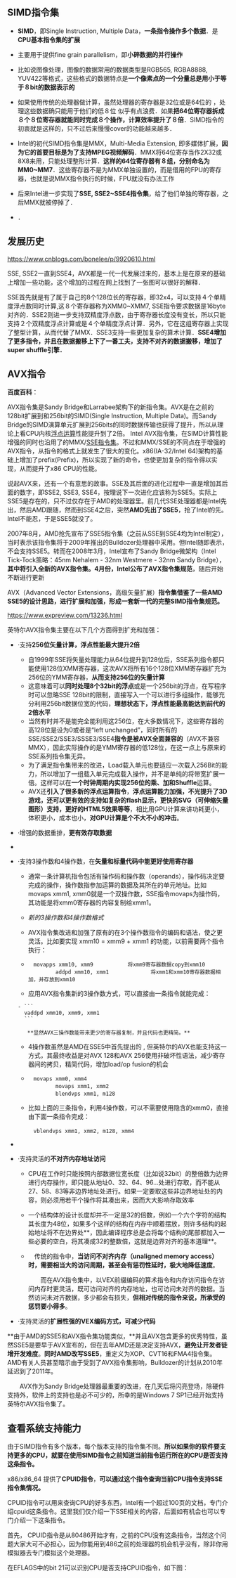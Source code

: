 ## SIMD指令集

-  **SIMD**，即Single Instruction, Multiple Data，**一条指令操作多个数据**．是**CPU基本指令集的扩展** 

-  主要用于提供fine grain parallelism，即**小碎数据的并行操作** 
  -  比如说图像处理，图像的数据常用的数据类型是RGB565, RGBA8888, YUV422等格式，这些格式的数据特点是**一个像素点的一个分量总是用小于等于８bit的数据表示的** 
  -  如果使用传统的处理器做计算，虽然处理器的寄存器是32位或是64位的 ，处理这些数据确只能用于他们的低８位  似乎有点浪费．如果**把64位寄存器拆成８个８位寄存器就能同时完成８个操作，计算效率提升了８倍**．SIMD指令的初衷就是这样的，只不过后来慢慢cover的功能越来越多． 
-  Intel的初代SIMD指令集是MMX，Multi-Media Extension, 即多媒体扩展，**因为它的首要目标是为了支持MPEG视频解码**．MMX将64位寄存当作2X32或8X8来用，只能处理整形计算．**这样的64位寄存器有８组，分别命名为MM0~MM7**．这些寄存器不是为MMX单独设置的，而是借用的FPU的寄存器，也就是说MMX指令执行的时候，FPU就没有办法工作
-  后来Intel进一步实现了**SSE, SSE2~SSE4指令集**，给了他们单独的寄存器，之后MMX就被停掉了． 
- ． 

## 发展历史 

 https://www.cnblogs.com/bonelee/p/9920610.html 

 SSE, SSE2一直到SSE4，AVX都是一代一代发展过来的，基本上是在原来的基础上增加一些功能，这个增加的过程在网上找到了一张图可以很好的解释． 

 SSE首先就是有了属于自己的8个128位长的寄存器，即32x4，可以支持４个单精度浮点数同时计算,这８个寄存器称为XMM0~XMM7, SSE指令要求数据是16byte对齐的．SSE2则进一步支持双精度浮点数，由于寄存器长度没有变长，所以只能支持２个双精度浮点计算或是４个单精度浮点计算．另外，它在这组寄存器上实现了整型计算，从而代替了MMX．SSE3支持一些更加复杂的算术计算．**SSE4增加了更多指令，并且在数据搬移上下了一番工夫，支持不对齐的数据搬移，增加了super shuffle引擎．** 

## AVX指令

**百度百科**：

 AVX指令集是Sandy Bridge和Larrabee架构下的新指令集。AVX是在之前的128bit扩展到和256bit的SIMD(Single Instruction, Multiple Data)。而Sandy Bridge的SIMD演算单元扩展到256bits的同时数据传输也获得了提升，所以从理论上看CPU内核[浮点运算](http://link.zhihu.com/?target=https%3A//baike.baidu.com/item/%E6%B5%AE%E7%82%B9%E8%BF%90%E7%AE%97)性能提升到了2倍。
Intel AVX指令集，在SIMD计算性能增强的同时也沿用了的MMX/[SSE指令集](http://link.zhihu.com/?target=https%3A//baike.baidu.com/item/SSE%E6%8C%87%E4%BB%A4%E9%9B%86)。不过和MMX/SSE的不同点在于增强的AVX指令，从指令的格式上就发生了很大的变化。x86(IA-32/Intel 64)架构的基础上增加了prefix(Prefix)，所以实现了新的命令，也使更加复杂的指令得以实现，从而提升了x86 CPU的性能。 





 说起AVX来，还有一个有意思的故事。SSE及其后面的进化过程中一直是增加其后面的数字，即SSE2, SSE3, SSE4，按理说下一次进化应该称为SSE5。实际上SSE5是存在的，只不过仅存在于AMD的处理器里。前几代SSE处理器都是Intel先出，然后AMD跟随，然而到SSE4之后，突然**AMD先出了SSE5**，抢了Intel的先。Intel不能忍，于是SSE5就没了。 



 2007年8月，AMD抢先宣布了SSE5指令集（之前从SSE到SSE4均为Intel制定），当时表示该指令集将于2009年推出的Bulldozer处理器中采用。但Intel随即表示，不会支持SSE5。转而在2008年3月，Intel宣布了Sandy Bridge微架构（Intel Tick-Tock策略：45nm Nehalem - 32nm Westmere - 32nm Sandy Bridge），**其中将引入全新的AVX指令集。4月份，Intel公布了AVX指令集规范**，随后开始不断进行更新 



 AVX（Advanced Vector Extensions，高级矢量扩展）**指令集借鉴了一些AMD SSE5的设计思路，进行扩展和加强，形成一套新一代的完整SIMD指令集规范。** 

 https://www.expreview.com/13236.html 

英特尔AVX指令集主要在以下几个方面得到扩充和加强：

- ·支持**256位矢量计算，浮点性能最大提升2倍**
  -  自1999年SSE将矢量处理能力从64位提升到128位后，SSE系列指令都只能使用128位XMM寄存器，这次AVX将所有16个128位XMM寄存器扩充为256位的YMM寄存器，**从而支持256位的矢量计算** 
  -  这意味着可以**同时处理8个32bit的浮点**或是一个256bit的浮点，在写程序时可以忽略SSE 128bit的限制，直接写入一个可以进行多组操作，能够充分利用256bit数据位宽的代码，**理想状态下，浮点性能最高能达到前代的2倍水平** 
  -  当然有时并不是能完全能利用这256位，在大多数情况下，这些寄存器的高128位是设为0或者是“left unchanged”，同时所有的SSE/SSE2/SSE3/SSSE3/SSE4**指令是被AVX全面兼容的**（AVX不兼容MMX），因此实际操作的是YMM寄存器的低128位，在这一点上与原来的SSE系列指令集无异。 
  -  为了满足指令集带来的改进，Load载入单元也要适应一次载入256Bit的能力，所以增加了一组载入单元完成载入操作，并不是单纯的将带宽扩展一倍。这样可以在**一个时钟周期内实现256位的乘、加和Shuffle**运算。 
  -  AVX还**引入了很多新的浮点运算指令**，**浮点运算能力加强，不光提升了3D游戏，还可以更有效的支持如复杂的flash显示，更快的SVG（可伸缩矢量图形）支持，更好的HTML5效果等等**，相比用GPU计算来讲功耗更小，体积更小，成本也小，**对GPU计算是个不大不小的冲击**。 

- ·增强的数据重排，**更有效存取数据**
  
- 
  
- ·支持3操作数和4操作数，在**矢量和标量代码中能更好使用寄存器**

  -  通常一条计算机指令包括有操作码和操作数（operands），操作码决定要完成的操作，操作数指参加运算的数据及其所在的单元地址。比如movaps xmm1, xmm0就是一个双操作数，SSE指令movaps为操作码，其功能是将xmm0寄存器的内容复制给xmm1。 

  -  *新的3操作数和4操作数格式* 

    -  AVX指令集改进和加强了原有的在3个操作数指令的编码和语法，使之更灵活。比如要实现 xmm10 = xmm9 + xmm1 的功能，以前需要两个指令执行： 

    - ```
      　movapps xmm10, xmm9　　　　　　 将xmm9寄存器数据copy到xmm10
        　　　　addpd xmm10, xmm1　　　　　　　　将xmm1和xmm10寄存器数据相加，并存放到xmm10
      ```

      

    -  应用AVX指令集新的3操作数方式，可以直接由一条指令就能完成： 

      - ```
        vaddpd xmm10, xmm9, xmm1
        ```

         **显然AVX三操作数能带来更少的寄存器复制，并且代码也更精简。** 

    -  4操作数虽然是AMD在SSE5中首先提出的 , 但英特尔的AVX也能支持这一方式，其最终收益是对AVX 128和AVX 256使用非破坏性语法，减少寄存器间的拷贝，精简代码，增加load/op fusion的机会 

    - ```
      　movaps xmm0, xmm4
        　　　　movaps xmm1, xmm2
        　　　　blendvps xmm1, m128
      ```

    - 比如上面的三条指令，利用4操作数，可以不需要使用隐含的xmm0，直接由下面一条指令完成：

      ```
      　vblendvps xmm1, xmm2, m128, xmm4
      ```

      

    

  

- 

- ·支持灵活的**不对齐内存地址访问**

  -  CPU在工作时只能按照内部数据位宽长度（比如说32bit）的整倍数为边界进行内存操作，即只能从地址0、32、64、96...处进行存取，而不能从27、58、83等非边界地址处进行。如果一定要取这些非边界地址处的内容，则必须用若干个操作将其凑出来，因而大大影响存取效率 

  -  一个结构体的设计长度却并不一定是32的倍数，例如一个六个字符的结构其长度为48位，如果多个这样的结构在内存中顺着摆放，则许多结构的起始地址将不在边界处**，因此编译程序总是会将每个结构的尾部都加入一些必要的空白，将其凑成32的整数倍，这就是边界对齐的基本道理**。 

  - 　传统的指令中，**当访问不对齐内存（unaligned memory access）时，需要相当大的访问周期，甚至会有惩罚性延时，极大地降低速度**。

    　　而在AVX指令集中，以VEX前缀编码的算术指令和内存访问指令在访问内存时更灵活，既可访问对齐的内存地址，也可访问未对齐的数据。当然访问未对齐数据，多少都会有损失，**但相对传统的指令来说，所承受的惩罚要小得多**。

- ·支持灵活的**扩展性强的VEX编码方式，可减少代码**

**由于AMD的SSE5和AVX指令集功能类似，**并且AVX包含更多的优秀特性，虽然SSE5是要早于AVX宣布的，但在去年AMD还是决定支持AVX，**避免让开发者徒增开发难度**。**同时AMD改写SSE5**，重定义为XOP、CVT16和FMA4指令集。AMD有关人员甚至暗示由于受到了AVX指令集影响，Bulldozer的计划从2010年延迟到了2011年。

　　AVX作为Sandy Bridge处理器最重要的改进，在几天后将闪亮登场，除硬件支持外，软件上的支持也是必不可少的，所幸的是Windows 7 SP1已经开始支持英特尔AVX指令集了。















## 查看系统支持能力

由于SIMD指令有多个版本，每个版本支持的指令集不同。**所以如果你的软件要支持更多的CPU，就要在使用SIMD指令之前知道当前指令运行所在的CPU是否支持这条指令。**

x86/x86_64 提供了**CPUID指令**，**可以通过这个指令查询当前CPU指令支持SSE指令集情况。**

CPUID指令可以用来查询CPU的好多东西，Intel有一个超过100页的文档，专门介绍cpuid这条指令。这里我们仅介绍一下SSE相关的内容，后面如有机会也可以专门介绍一下这条指令。

首先， CPUID指令是从80486开始才有，之前的CPU没有这条指令，当然这个问题大家大可不必担心，因为你能用到486之前的处理器的机会机乎没有，除非你用模拟器去专门模拟这个处理器。

在EFLAGS中的bit 21可以识别CPU是否支持CPUID指令，如下图：